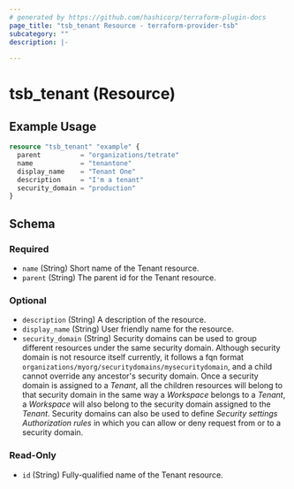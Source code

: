 ```yaml
---
# generated by https://github.com/hashicorp/terraform-plugin-docs
page_title: "tsb_tenant Resource - terraform-provider-tsb"
subcategory: ""
description: |-
  
---
```


# tsb_tenant (Resource)



## Example Usage

```terraform
resource "tsb_tenant" "example" {
  parent          = "organizations/tetrate"
  name            = "tenantone"
  display_name    = "Tenant One"
  description     = "I'm a tenant"
  security_domain = "production"
}
```

<!-- schema generated by tfplugindocs -->
## Schema

### Required

- `name` (String) Short name of the Tenant resource.
- `parent` (String) The parent id for the Tenant resource.

### Optional

- `description` (String) A description of the resource.
- `display_name` (String) User friendly name for the resource.
- `security_domain` (String) Security domains can be used to group different resources under the same security domain. Although security domain is not resource itself currently, it follows a fqn format `organizations/myorg/securitydomains/mysecuritydomain`, and a child cannot override any ancestor's security domain. Once a security domain is assigned to a _Tenant_, all the children resources will belong to that security domain in the same way a _Workspace_ belongs to a _Tenant_, a _Workspace_ will also belong to the security domain assigned to the _Tenant_. Security domains can also be used to define _Security settings Authorization rules_ in which you can allow or deny request from or to a security domain.

### Read-Only

- `id` (String) Fully-qualified name of the Tenant resource.


